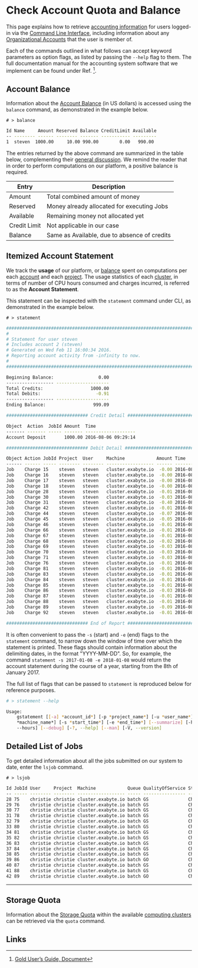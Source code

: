 # Check Account Quota and Balance

This page explains how to retrieve [accounting information](../accounts/overview.md) for users logged-in via the [Command Line Interface](../cli/overview.md), including information about any [Organizational Accounts](../collaboration/organizations/overview.md) that the user is member of.
 
Each of the commands outlined in what follows can accept keyword parameters as option flags, as listed by passing the `--help` flag to them. The full documentation manual for the accounting system software that we implement can be found under Ref. [^1]. 

## Account Balance

Information about the [Account Balance](../accounts/balance.md) (in US dollars) is accessed using the `balance` command, as demonstrated in the example below.

`# > balance`

```bash
Id Name     Amount Reserved Balance CreditLimit Available
-- -------- ------ -------- ------- ----------- ---------
1  steven  1000.00     10.00 990.00        0.00   990.00
```

The entries returned by the above command are summarized in the table below, complementing their [general discussion](../accounts/balance.md). We remind the reader that in order to perform computations on our platform, a positive balance is required.


| Entry | Description |
|------|---------|
| Amount | Total combined amount of money |
| Reserved | Money already allocated for executing Jobs |
| Available | Remaining money not allocated yet |
| Credit Limit | Not applicable in our case |
| Balance | Same as Available, due to absence of credits | 


## Itemized Account Statement

We track the **usage** of our platform, or [balance](../accounts/balance.md) spent on computations per each [account](../accounts/overview.md) and each [project](../jobs/projects.md). The usage statistics of each [cluster](../infrastructure/clusters/overview.md), in terms of number of CPU hours consumed and charges incurred, is referred to as the **Account Statement**.

This statement can be inspected with the `statement` command under CLI, as demonstrated in the example below.

`# > statement`

```bash
################################################################################
#
# Statement for user steven
# Includes account 2 (steven)
# Generated on Wed Feb 11 16:00:34 2016.
# Reporting account activity from -infinity to now.
#
################################################################################

Beginning Balance:                 0.00
------------------ --------------------
Total Credits:                  1000.00
Total Debits:                     -0.91
------------------ --------------------
Ending Balance:                  999.09

############################### Credit Detail ##################################

Object  Action  JobId Amount  Time
------- ------- ----- ------- -------------------
Account Deposit       1000.00 2016-08-06 09:29:14

############################### Debit Detail ###################################

Object Action JobId Project  User     Machine            Amount Time
------ ------ ----- -------- -------- ------------------ ------ -------------------
Job    Charge 15    steven   steven   cluster.exabyte.io  -0.00 2016-08-08 04:09:51
Job    Charge 16    steven   steven   cluster.exabyte.io  -0.00 2016-08-08 04:10:35
Job    Charge 17    steven   steven   cluster.exabyte.io  -0.00 2016-08-08 04:28:08
Job    Charge 18    steven   steven   cluster.exabyte.io  -0.00 2016-08-08 04:28:21
Job    Charge 28    steven   steven   cluster.exabyte.io  -0.01 2016-08-08 06:48:42
Job    Charge 30    steven   steven   cluster.exabyte.io  -0.03 2016-08-08 09:53:29
Job    Charge 31    steven   steven   cluster.exabyte.io  -0.40 2016-08-08 12:25:53
Job    Charge 42    steven   steven   cluster.exabyte.io  -0.01 2016-08-09 14:13:29
Job    Charge 44    steven   steven   cluster.exabyte.io  -0.07 2016-08-09 14:21:25
Job    Charge 45    steven   steven   cluster.exabyte.io  -0.05 2016-08-09 14:23:33
Job    Charge 46    steven   steven   cluster.exabyte.io  -0.01 2016-08-09 14:28:13
Job    Charge 66    steven   steven   cluster.exabyte.io  -0.01 2016-08-10 08:46:56
Job    Charge 67    steven   steven   cluster.exabyte.io  -0.01 2016-08-10 08:50:09
Job    Charge 68    steven   steven   cluster.exabyte.io  -0.02 2016-08-10 08:53:15
Job    Charge 69    steven   steven   cluster.exabyte.io  -0.03 2016-08-10 09:02:38
Job    Charge 70    steven   steven   cluster.exabyte.io  -0.03 2016-08-10 09:33:31
Job    Charge 71    steven   steven   cluster.exabyte.io  -0.03 2016-08-10 12:00:42
Job    Charge 76    steven   steven   cluster.exabyte.io  -0.01 2016-08-11 01:41:50
Job    Charge 81    steven   steven   cluster.exabyte.io  -0.01 2016-08-11 02:28:48
Job    Charge 83    steven   steven   cluster.exabyte.io  -0.01 2016-08-11 03:54:15
Job    Charge 84    steven   steven   cluster.exabyte.io  -0.01 2016-08-11 03:56:04
Job    Charge 85    steven   steven   cluster.exabyte.io  -0.01 2016-08-11 03:58:12
Job    Charge 86    steven   steven   cluster.exabyte.io  -0.03 2016-08-11 05:34:53
Job    Charge 87    steven   steven   cluster.exabyte.io  -0.01 2016-08-11 05:44:15
Job    Charge 88    steven   steven   cluster.exabyte.io  -0.01 2016-08-11 06:56:45
Job    Charge 89    steven   steven   cluster.exabyte.io  -0.09 2016-08-11 07:01:45
Job    Charge 92    steven   steven   cluster.exabyte.io  -0.01 2016-08-11 11:57:44

############################### End of Report ##################################

```

It is often convenient to pass the `-s` (start) and `-e` (end) flags to the `statement` command, to narrow down the window of time over which the statement is printed. These flags should contain information about the delimiting dates, in the format "YYYY-MM-DD". So, for example, the command `statement -s 2017-01-08 -e 2018-01-08` would return the account statement during the course of a year, starting from the 8th of January 2017. 

The full list of flags that can be passed to `statement` is reproduced below for reference purposes.

```bash
# > statement --help

Usage:
    gstatement [[-a] *account_id*] [-p *project_name*] [-u *user_name*] [-m
    *machine_name*] [-s *start_time*] [-e *end_time*] [--summarize] [-h,
    --hours] [--debug] [-?, --help] [--man] [-V, --version]
```

## Detailed List of Jobs

To get detailed information about all the jobs submitted on our system to date, enter the `lsjob` command.

`# > lsjob`

```bash
Id JobId User     Project  Machine            Queue QualityOfService Stage   Charge Processors Nodes WallDuration StartTime           EndTime             Description
-- ----- -------- -------- ------------------ ----- ---------------- ------- ------ ---------- ----- ------------ ------------------- ------------------- -----------
28 75    christie christie cluster.exabyte.io batch GS               Charge    0.00 8                109          2016-08-11 01:36:58 2016-08-11 01:38:47
29 76    christie christie cluster.exabyte.io batch GS               Charge    0.01 16               71           2016-08-11 01:40:38 2016-08-11 01:41:49
30 77    christie christie cluster.exabyte.io batch GS               Charge    0.00 16               6            2016-08-11 02:24:38 2016-08-11 02:24:44
31 78    christie christie cluster.exabyte.io batch GS               Charge    0.00 16               5            2016-08-11 02:25:41 2016-08-11 02:25:46
32 79    christie christie cluster.exabyte.io batch GS               Charge    0.00 16               6            2016-08-11 02:25:57 2016-08-11 02:26:03
33 80    christie christie cluster.exabyte.io batch GS               Charge    0.00 16               6            2016-08-11 02:26:22 2016-08-11 02:26:28
34 81    christie christie cluster.exabyte.io batch GS               Charge    0.01 16               70           2016-08-11 02:27:37 2016-08-11 02:28:47
35 82    christie christie cluster.exabyte.io batch GS               Charge    0.00 16               6            2016-08-11 03:28:55 2016-08-11 03:29:01
36 83    christie christie cluster.exabyte.io batch GS               Charge    0.01 16               75           2016-08-11 03:52:59 2016-08-11 03:54:14
37 84    christie christie cluster.exabyte.io batch GS               Charge    0.01 16               72           2016-08-11 03:54:51 2016-08-11 03:56:03
38 85    christie christie cluster.exabyte.io batch GS               Charge    0.01 16               69           2016-08-11 03:57:02 2016-08-11 03:58:11
39 86    christie christie cluster.exabyte.io batch GO               Charge    0.03 16               72           2016-08-11 05:33:39 2016-08-11 05:34:51
40 87    christie christie cluster.exabyte.io batch GS               Charge    0.01 16               71           2016-08-11 05:43:03 2016-08-11 05:44:14
41 88    christie christie cluster.exabyte.io batch GS               Charge    0.01 16               70           2016-08-11 06:55:34 2016-08-11 06:56:44
42 89    christie christie cluster.exabyte.io batch GO               Charge    0.09 32               96           2016-08-11 07:00:08 2016-08-11 07:01:44
```

---

## Storage Quota

Information about the [Storage Quota](../accounts/quota.md) within the available [computing clusters](../infrastructure/clusters/overview.md) can be retrieved via the `quota` command.

<!-- TODO:
Wait for Mohammed to fix this command to show example of output
-->

## Links

[^1]: [Gold User’s Guide, Document](http://docs.adaptivecomputing.com/gold/pdf/GoldUserGuide.pdf)

